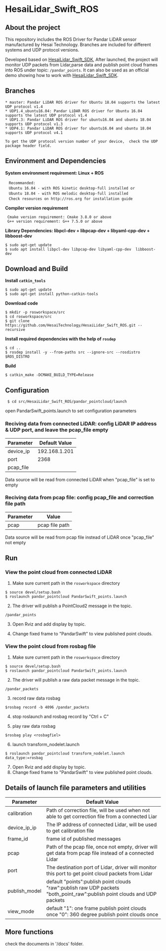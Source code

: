 # HesaiLidar_Swift_ROS 

## About the project 
This repository includes the ROS Driver for Pandar LiDAR sensor manufactured by Hesai Technology. Branches are included for different systems and UDP protocol versions.

Developed based on [HesaiLidar_Swift_SDK](https://github.com/HesaiTechnology/HesaiLidar_Swift_SDK), After launched, the project will monitor UDP packets from Lidar,parse data and publish point cloud frames into ROS under topic: ```/pandar_points```. It can also be used as an official demo showing how to work with [HesaiLidar_Swift_SDK](https://github.com/HesaiTechnology/HesaiLidar_Swift_SDK).

## Branches 
```
* master: Pandar LiDAR ROS driver for Ubuntu 18.04 supports the latest UDP protocol v1.4
* UDP1.4_ubuntu16.04: Pandar LiDAR ROS driver for Ubuntu 16.04 supports the latest UDP protocol v1.4
* UDP1.3: Pandar LiDAR ROS driver for ubuntu16.04 and ubuntu 18.04 supports UDP protocol v1.3
* UDP4.1: Pandar LiDAR ROS driver for ubuntu16.04 and ubuntu 18.04 supports UDP protocol v4.1    

To get the UDP protocol version number of your device,  check the UDP package header field.
```
## Environment and Dependencies 
**System environment requirement: Linux + ROS**  
```
　Recommanded:  
　Ubuntu 16.04 - with ROS kinetic desktop-full installed or  
　Ubuntu 18.04 - with ROS melodic desktop-full installed  
　Check resources on http://ros.org for installation guide 
```
**Compiler version requirement**
```
 Cmake version requirement: Cmake 3.8.0 or above
 G++ version requirement: G++ 7.5.0 or above
 ```

**Library Dependencies: libpcl-dev + libpcap-dev + libyaml-cpp-dev + libboost-dev**  
```
$ sudo apt-get update
$ sudo apt install libpcl-dev libpcap-dev libyaml-cpp-dev  libboost-dev
```
## Download and Build 

**Install `catkin_tools`**
```
$ sudo apt-get update
$ sudo apt-get install python-catkin-tools
```
**Download code**  
```
$ mkdir -p rosworkspace/src
$ cd rosworkspace/src
$ git clone https://github.com/HesaiTechnology/HesaiLidar_Swift_ROS.git --recursive
```
**Install required dependencies with the help of `rosdep`**
```
$ cd ..
$ rosdep install -y --from-paths src --ignore-src --rosdistro $ROS_DISTRO
```
**Build**
```
$ catkin_make -DCMAKE_BUILD_TYPE=Release
```


## Configuration 
```
 $ cd src/HesaiLidar_Swift_ROS/pandar_pointcloud/launch
```
open PandarSwift_points.launch to set configuration parameters

### Reciving data from connected LiDAR: config LiDAR IP address & UDP port, and leave the pcap_file empty

|Parameter | Default Value|
|---------|---------------|
|device_ip |192.168.1.201|
|port |2368|
|pcap_file ||

Data source will be read from connected LiDAR when "pcap_file" is set to empty

### Reciving data from pcap file: config pcap_file and correction file path

|Parameter | Value|
|---------|---------------|
|pcap |pcap file path|

Data source will be read from pcap file instead of LiDAR once "pcap_file" not empty


## Run

### View the point cloud from connected LiDAR

1. Make sure current path in the `rosworkspace` directory
```
$ source devel/setup.bash
$ roslaunch pandar_pointcloud PandarSwift_points.launch
```

2. The driver will publish a PointCloud2 message in the topic.
```
/pandar_points
```

3. Open Rviz and add display by topic.

4. Change fixed frame to "PandarSwift" to view published point clouds.

### View the point cloud from rosbag file

1. Make sure current path in the `rosworkspace` directory
```
$ source devel/setup.bash
$ roslaunch pandar_pointcloud PandarSwift_points.launch
```

2. The driver will publish a raw data packet message in the topic.
```
/pandar_packets
```
3. record raw data rosbag
```
$rosbag record -b 4096 /pandar_packets
```

4. stop roslaunch and rosbag record by "Ctrl + C"

4. play raw data rosbag
```
$rosbag play <rosbagfiel>
```

6. launch transform_nodelet.launch
```
$ roslaunch pandar_pointcloud transform_nodelet.launch data_type:=rosbag
```
7. Open Rviz and add display by topic.
8. Change fixed frame to "PandarSwift" to view published point clouds.

## Details of launch file parameters and utilities
|Parameter | Default Value|
|---------|---------------|
|calibration|Path of correction file, will be used when not able to get correction file from a connected Liar|
|device_ip_ip|The IP address of connected Lidar, will be used to get calibration file|
|frame_id|frame id of published messages|
|pcap|Path of the pcap file, once not empty, driver will get data from pcap file instead of a connected Lidar|
|port|The destination port of Lidar, driver will monitor this port to get point cloud packets from Lidar|
|publish_model|default "points":publish point clouds "raw":publish raw UDP packets "both_point_raw":publish point clouds and UDP packets|
|view_mode|default "1": one frame publish point clouds once "0": 360 degree publish point clouds once|

## More functions
check the documents in '/docs' folder.
